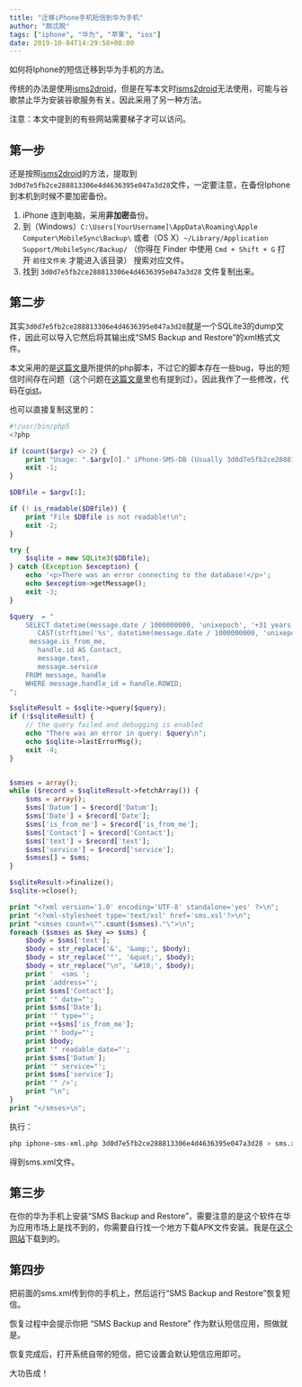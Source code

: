```yaml
---
title: "迁移iPhone手机短信到华为手机"
author: "颇忒脱"
tags: ["iphone", "华为", "苹果", "ios"]
date: 2019-10-04T14:29:58+08:00
---
```


如何将Iphone的短信迁移到华为手机的方法。

<!--more-->

传统的办法是使用[isms2droid][isms2droid]，但是在写本文时[isms2droid][isms2droid]无法使用，可能与谷歌禁止华为安装谷歌服务有关。因此采用了另一种方法。

注意：本文中提到的有些网站需要梯子才可以访问。

## 第一步

还是按照[isms2droid][isms2droid]的方法，提取到`3d0d7e5fb2ce288813306e4d4636395e047a3d28`文件，一定要注意，在备份Iphone到本机到时候不要加密备份。

1. iPhone 连到电脑，采用**非加密**备份。
2. 到（Windows）`C:\Users[YourUsername]\AppData\Roaming\Apple Computer\MobileSync\Backup\` 
或者（OS X）`~/Library/Application Support/MobileSync/Backup/` （你得在 Finder 中使用 `Cmd + Shift + G` 打开 `前往文件夹` 才能进入该目录）
搜索对应文件。
3. 找到 `3d0d7e5fb2ce288813306e4d4636395e047a3d28` 文件复制出来。

## 第二步

其实`3d0d7e5fb2ce288813306e4d4636395e047a3d28`就是一个SQLite3的dump文件，因此可以导入它然后将其输出成“SMS Backup and Restore”的xml格式文件。

本文采用的是[这篇文章][article]所提供的php脚本，不过它的脚本存在一些bug，导出的短信时间存在问题（这个问题在[这篇文章][article2]里也有提到过）。因此我作了一些修改，代码在[gist][gist]。

也可以直接复制这里的：

```php
#!/usr/bin/php5
<?php

if (count($argv) <> 2) {
    print "Usage: ".$argv[0]." iPhone-SMS-DB (Usually 3d0d7e5fb2ce288813306e4d4636395e047a3d28.*)\n";
    exit -1;
}

$DBfile = $argv[1];

if (! is_readable($DBfile)) {
    print "File $DBfile is not readable!\n";
    exit -2;
}

try {
    $sqlite = new SQLite3($DBfile);
} catch (Exception $exception) {
    echo '<p>There was an error connecting to the database!</p>';
    echo $exception->getMessage();
    exit -3;
}

$query  = "
    SELECT datetime(message.date / 1000000000, 'unixepoch', '+31 years') AS Datum, 
	   CAST(strftime('%s', datetime(message.date / 1000000000, 'unixepoch', '+31 years')) AS INT) * 1000 AS Date,
     message.is_from_me, 
	   handle.id AS Contact, 
	   message.text,
	   message.service
    FROM message, handle 
    WHERE message.handle_id = handle.ROWID;
";

$sqliteResult = $sqlite->query($query);
if (!$sqliteResult) {
    // the query failed and debugging is enabled
    echo "There was an error in query: $query\n";
    echo $sqlite->lastErrorMsg();
    exit -4;
}


$smses = array();
while ($record = $sqliteResult->fetchArray()) {
    $sms = array();
    $sms['Datum'] = $record['Datum'];
    $sms['Date'] = $record['Date'];
    $sms['is_from_me'] = $record['is_from_me'];
    $sms['Contact'] = $record['Contact'];
    $sms['text'] = $record['text'];
    $sms['service'] = $record['service'];
    $smses[] = $sms;
}

$sqliteResult->finalize();
$sqlite->close();

print "<?xml version='1.0' encoding='UTF-8' standalone='yes' ?>\n";
print "<?xml-stylesheet type='text/xsl' href='sms.xsl'?>\n";
print "<smses count=\"".count($smses)."\">\n";
foreach ($smses as $key => $sms) {
    $body = $sms['text'];
    $body = str_replace('&', '&amp;', $body);
    $body = str_replace('"', '&quot;', $body);
    $body = str_replace("\n", '&#10;', $body);
    print '  <sms ';
    print 'address="';
    print $sms['Contact'];
    print '" date="';
    print $sms['Date'];
    print '" type="';
    print ++$sms['is_from_me'];
    print '" body="';
    print $body;
    print '" readable_date="';
    print $sms['Datum'];
    print '" service="';
    print $sms['service'];
    print '" />';
    print "\n";
}
print "</smses>\n";
```

执行：

```bash
php iphone-sms-xml.php 3d0d7e5fb2ce288813306e4d4636395e047a3d28 > sms.xml
```

得到sms.xml文件。

## 第三步

在你的华为手机上安装“SMS Backup and Restore”，需要注意的是这个软件在华为应用市场上是找不到的，你需要自行找一个地方下载APK文件安装。我是在[这个网站][download]下载到的。

## 第四步

把前面的sms.xml传到你的手机上，然后运行“SMS Backup and Restore”恢复短信。

恢复过程中会提示你把 “SMS Backup and Restore” 作为默认短信应用，照做就是。

恢复完成后，打开系统自带的短信，把它设置会默认短信应用即可。

大功告成！

[isms2droid]: https://isms2droid.com
[article]: https://www.kolmann.at/2017/05/export-iphone-messages-to-xml/
[gist]: https://gist.github.com/chanjarster/ff93d2bb65a64eb438b35a5cf946d6ec
[article2]: https://github.com/HenryYang/Blog/blob/37ffbab84be093434ec575df49042268b7e1644a/content/posts/ios_sms_to_android.md
[download]: https://sms-backup-and-restore.en.uptodown.com/android